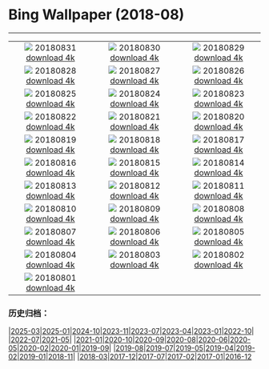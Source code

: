 # Bing Wallpaper (2018-08)
**************
| | | |
| :----: | :----: | :----: |
| ![](https://www.bing.com/az/hprichbg/rb/HighlandDancers_ZH-CN10588013331_1920x1080.jpg) 20180831 [download 4k](https://www.bing.com/az/hprichbg/rb/HighlandDancers_ZH-CN10588013331_UHD.jpg) | ![](https://www.bing.com/az/hprichbg/rb/LawnBowling_ZH-CN10492037230_1920x1080.jpg) 20180830 [download 4k](https://www.bing.com/az/hprichbg/rb/LawnBowling_ZH-CN10492037230_UHD.jpg) | ![](https://www.bing.com/az/hprichbg/rb/CastleFrankenstein_ZH-CN8604017330_1920x1080.jpg) 20180829 [download 4k](https://www.bing.com/az/hprichbg/rb/CastleFrankenstein_ZH-CN8604017330_UHD.jpg) |
| ![](https://www.bing.com/az/hprichbg/rb/MasaiWildebeest_ZH-CN9807199192_1920x1080.jpg) 20180828 [download 4k](https://www.bing.com/az/hprichbg/rb/MasaiWildebeest_ZH-CN9807199192_UHD.jpg) | ![](https://www.bing.com/az/hprichbg/rb/Number2_ZH-CN12009255937_1920x1080.jpg) 20180827 [download 4k](https://www.bing.com/az/hprichbg/rb/Number2_ZH-CN12009255937_UHD.jpg) | ![](https://www.bing.com/az/hprichbg/rb/Unisphere_ZH-CN7027287379_1920x1080.jpg) 20180826 [download 4k](https://www.bing.com/az/hprichbg/rb/Unisphere_ZH-CN7027287379_UHD.jpg) |
| ![](https://www.bing.com/az/hprichbg/rb/JeanLafitte_ZH-CN11969195990_1920x1080.jpg) 20180825 [download 4k](https://www.bing.com/az/hprichbg/rb/JeanLafitte_ZH-CN11969195990_UHD.jpg) | ![](https://www.bing.com/az/hprichbg/rb/ZHONGYUAN_ZH-CN11622221601_1920x1080.jpg) 20180824 [download 4k](https://www.bing.com/az/hprichbg/rb/ZHONGYUAN_ZH-CN11622221601_UHD.jpg) | ![](https://www.bing.com/az/hprichbg/rb/FranceMenton_ZH-CN8996032014_1920x1080.jpg) 20180823 [download 4k](https://www.bing.com/az/hprichbg/rb/FranceMenton_ZH-CN8996032014_UHD.jpg) |
| ![](https://www.bing.com/az/hprichbg/rb/AKSUP_ZH-CN14506867124_1920x1080.jpg) 20180822 [download 4k](https://www.bing.com/az/hprichbg/rb/AKSUP_ZH-CN14506867124_UHD.jpg) | ![](https://www.bing.com/az/hprichbg/rb/ManedWolf_ZH-CN10924002958_1920x1080.jpg) 20180821 [download 4k](https://www.bing.com/az/hprichbg/rb/ManedWolf_ZH-CN10924002958_UHD.jpg) | ![](https://www.bing.com/az/hprichbg/rb/ChrisFabregas_ZH-CN11030716797_1920x1080.jpg) 20180820 [download 4k](https://www.bing.com/az/hprichbg/rb/ChrisFabregas_ZH-CN11030716797_UHD.jpg) |
| ![](https://www.bing.com/az/hprichbg/rb/PineMartenScotland_ZH-CN10077017107_1920x1080.jpg) 20180819 [download 4k](https://www.bing.com/az/hprichbg/rb/PineMartenScotland_ZH-CN10077017107_UHD.jpg) | ![](https://www.bing.com/az/hprichbg/rb/SFOTarmac_ZH-CN9823345722_1920x1080.jpg) 20180818 [download 4k](https://www.bing.com/az/hprichbg/rb/SFOTarmac_ZH-CN9823345722_UHD.jpg) | ![](https://www.bing.com/az/hprichbg/rb/CanolaBeehives_ZH-CN9545312261_1920x1080.jpg) 20180817 [download 4k](https://www.bing.com/az/hprichbg/rb/CanolaBeehives_ZH-CN9545312261_UHD.jpg) |
| ![](https://www.bing.com/az/hprichbg/rb/Qxi_ZH-CN15613902048_1920x1080.jpg) 20180816 [download 4k](https://www.bing.com/az/hprichbg/rb/Qxi_ZH-CN15613902048_UHD.jpg) | ![](https://www.bing.com/az/hprichbg/rb/SkylineparkRoller_ZH-CN8492771279_1920x1080.jpg) 20180815 [download 4k](https://www.bing.com/az/hprichbg/rb/SkylineparkRoller_ZH-CN8492771279_UHD.jpg) | ![](https://www.bing.com/az/hprichbg/rb/OtterChillin_ZH-CN11488013572_1920x1080.jpg) 20180814 [download 4k](https://www.bing.com/az/hprichbg/rb/OtterChillin_ZH-CN11488013572_UHD.jpg) |
| ![](https://www.bing.com/az/hprichbg/rb/GrevysZebra_ZH-CN8656523429_1920x1080.jpg) 20180813 [download 4k](https://www.bing.com/az/hprichbg/rb/GrevysZebra_ZH-CN8656523429_UHD.jpg) | ![](https://www.bing.com/az/hprichbg/rb/BulgariaPerseids_ZH-CN11638911564_1920x1080.jpg) 20180812 [download 4k](https://www.bing.com/az/hprichbg/rb/BulgariaPerseids_ZH-CN11638911564_UHD.jpg) | ![](https://www.bing.com/az/hprichbg/rb/ElephantParade_ZH-CN13084036095_1920x1080.jpg) 20180811 [download 4k](https://www.bing.com/az/hprichbg/rb/ElephantParade_ZH-CN13084036095_UHD.jpg) |
| ![](https://www.bing.com/az/hprichbg/rb/MountainDayJapan_ZH-CN9454216848_1920x1080.jpg) 20180810 [download 4k](https://www.bing.com/az/hprichbg/rb/MountainDayJapan_ZH-CN9454216848_UHD.jpg) | ![](https://www.bing.com/az/hprichbg/rb/SmithsonianBones_ZH-CN10706349393_1920x1080.jpg) 20180809 [download 4k](https://www.bing.com/az/hprichbg/rb/SmithsonianBones_ZH-CN10706349393_UHD.jpg) | ![](https://www.bing.com/az/hprichbg/rb/HuaynaPicchu_ZH-CN9938663347_1920x1080.jpg) 20180808 [download 4k](https://www.bing.com/az/hprichbg/rb/HuaynaPicchu_ZH-CN9938663347_UHD.jpg) |
| ![](https://www.bing.com/az/hprichbg/rb/HighlandTige_ZH-CN11284423315_1920x1080.jpg) 20180807 [download 4k](https://www.bing.com/az/hprichbg/rb/HighlandTige_ZH-CN11284423315_UHD.jpg) | ![](https://www.bing.com/az/hprichbg/rb/SchonnbrunnPark_ZH-CN8641092561_1920x1080.jpg) 20180806 [download 4k](https://www.bing.com/az/hprichbg/rb/SchonnbrunnPark_ZH-CN8641092561_UHD.jpg) | ![](https://www.bing.com/az/hprichbg/rb/PortAntonio_ZH-CN10325538004_1920x1080.jpg) 20180805 [download 4k](https://www.bing.com/az/hprichbg/rb/PortAntonio_ZH-CN10325538004_UHD.jpg) |
| ![](https://www.bing.com/az/hprichbg/rb/LovePark_ZH-CN10739395628_1920x1080.jpg) 20180804 [download 4k](https://www.bing.com/az/hprichbg/rb/LovePark_ZH-CN10739395628_UHD.jpg) | ![](https://www.bing.com/az/hprichbg/rb/FringeFireworks_ZH-CN10750567003_1920x1080.jpg) 20180803 [download 4k](https://www.bing.com/az/hprichbg/rb/FringeFireworks_ZH-CN10750567003_UHD.jpg) | ![](https://www.bing.com/az/hprichbg/rb/BadlandsCycle_ZH-CN11688990875_1920x1080.jpg) 20180802 [download 4k](https://www.bing.com/az/hprichbg/rb/BadlandsCycle_ZH-CN11688990875_UHD.jpg) |
| ![](https://www.bing.com/az/hprichbg/rb/NebutaFloat_ZH-CN10266438691_1920x1080.jpg) 20180801 [download 4k](https://www.bing.com/az/hprichbg/rb/NebutaFloat_ZH-CN10266438691_UHD.jpg) |  |  |

### 历史归档：

|[2025-03](bing/2025-03/2025-03.md)|[2025-01](bing/2025-01/2025-01.md)|[2024-10](bing/2024-10/2024-10.md)|[2023-11](bing/2023-11/2023-11.md)|[2023-07](bing/2023-07/2023-07.md)|[2023-04](bing/2023-04/2023-04.md)|[2023-01](bing/2023-01/2023-01.md)|[2022-10](bing/2022-10/2022-10.md)|
|[2022-07](bing/2022-07/2022-07.md)|[2021-05](bing/2021-05/2021-05.md)|
|[2021-01](bing/2021-01/2021-01.md)|[2020-10](bing/2020-10/2020-10.md)|[2020-09](bing/2020-09/2020-09.md)|[2020-08](bing/2020-08/2020-08.md)|[2020-06](bing/2020-06/2020-06.md)|[2020-05](bing/2020-05/2020-05.md)|[2020-02](bing/2020-02/2020-02.md)|[2020-01](bing/2020-01/2020-01.md)|[2019-09](bing/2019-09/2019-09.md)|
|[2019-08](bing/2019-08/2019-08.md)|[2019-07](bing/2019-07/2019-07.md)|[2019-05](bing/2019-05/2019-05.md)|[2019-04](bing/2019-04/2019-04.md)|[2019-02](bing/2019-02/2019-02.md)|[2019-01](bing/2019-01/2019-01.md)|[2018-11](bing/2018-11/2018-11.md)|
|[2018-03](bing/2018-03/2018-03.md)|[2017-12](bing/2017-12/2017-12.md)|[2017-07](bing/2017-07/2017-07.md)|[2017-02](bing/2017-02/2017-02.md)|[2017-01](bing/2017-01/2017-01.md)|[2016-12](bing/2016-12/2016-12.md)